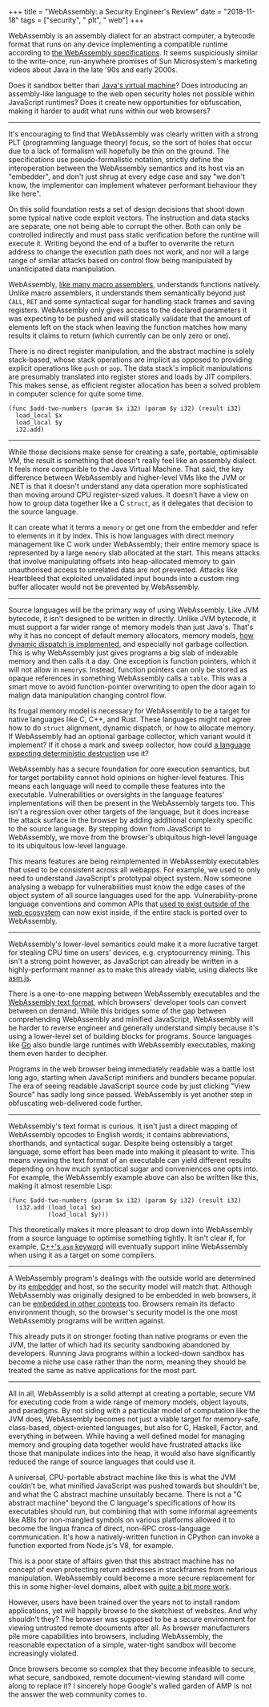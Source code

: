 +++
title = "WebAssembly: a Security Engineer's Review"
date = "2018-11-18"
tags = ["security", " plt", " web"]
+++

WebAssembly is an assembly dialect for an abstract computer, a bytecode format
that runs on any device implementing a compatible runtime according to [the
WebAssembly specifications](https://webassembly.github.io/spec/core/index.html).
It seems suspiciously similar to the write-once, run-anywhere promises of Sun
Microsystem's marketing videos about Java in the late '90s and early 2000s.

Does it sandbox better than [Java's virtual
machine](https://docs.oracle.com/javase/specs/jvms/se7/html/index.html)? Does
introducing an assembly-like language to the web open security holes not
possible within JavaScript runtimes? Does it create new opportunities for
obfuscation, making it harder to audit what runs within our web browsers?

---

It's encouraging to find that WebAssembly was clearly written with a strong PLT
(programming language theory) focus, so the sort of holes that occur due to a
lack of formalism will hopefully be thin on the ground. The specifications use
pseudo-formalistic notation, strictly define the interoperation between the
WebAssembly semantics and its host via an "embedder", and don't just shrug at
every edge case and say "we don't know, the implementor can implement whatever
performant behaviour they like here".

On this solid foundation rests a set of design decisions that shoot down some
typical native code exploit vectors. The instruction and data stacks are
separate, one not being able to corrupt the other. Both can only be controlled
indirectly and must pass static verification before the runtime will execute it.
Writing beyond the end of a buffer to overwrite the return address to change the
execution path does not work, and nor will a large range of similar attacks
based on control flow being manipulated by unanticipated data manipulation.

WebAssembly, [like many macro
assemblers](https://docs.microsoft.com/en-gb/cpp/assembler/masm/directives-reference?view=vs-2017),
understands functions natively. Unlike macro assemblers, it understands them
semantically beyond just `CALL`, `RET` and some syntactical sugar for handling
stack frames and saving registers.  WebAssembly only gives access to the
declared parameters it was expecting to be pushed and will statically validate
that the amount of elements left on the stack when leaving the function matches
how many results it claims to return (which currently can be only zero or one).

There is no direct register manipulation, and the abstract machine is solely
stack-based, whose stack operations are implicit as opposed to providing
explicit operations like `push` or `pop`. The data stack's implicit
manipulations are presumably translated into register stores and loads by JIT
compilers. This makes sense, as efficient register allocation has been a solved
problem in computer science for quite some time.

```
(func $add-two-numbers (param $x i32) (param $y i32) (result i32)
  load_local $x
  load_local $y
  i32.add)
```

---

While those decisions make sense for creating a safe, portable, optimisable VM,
the result is something that doesn't really feel like an assembly dialect. It
feels more comparible to the Java Virtual Machine. That said, the key difference
between WebAssembly and higher-level VMs like the JVM or .NET is that it doesn't
understand any data operation more sophisticated than moving around CPU
register-sized values. It doesn't have a view on how to group data together like
a C `struct`, as it delegates that decision to the source language.

It can create what it terms a `memory` or get one from the embedder and refer to
elements in it by index. This is how languages with direct memory management
like C work under WebAssembly; their entire memory space is represented by a
large `memory` slab allocated at the start. This means attacks that involve
manipulating offsets into heap-allocated memory to gain unauthorised access to
unrelated data are _not_ prevented. Attacks like Heartbleed that exploited
unvalidated input bounds into a custom ring buffer allocater would not be
prevented by WebAssembly.

---

Source languages will be the primary way of using WebAssembly. Like JVM
bytecode, it isn't designed to be written in directly. Unlike JVM bytecode, it
must support a far wider range of memory models than just Java's. That's why it
has no concept of default memory allocators, memory models, [how dynamic
dispatch is implemented](https://en.cppreference.com/w/cpp/language/virtual),
and especially not garbage collection. This is why WebAssembly just gives
programs a big slab of indexable memory and then calls it a day. One exception
is function pointers, which it will not allow in `memory`s. Instead, function
pointers can only be stored as opaque references in something WebAssembly calls
a `table`. This was a smart move to avoid function-pointer overwriting to open
the door again to malign data manipulation changing control flow.

Its frugal memory model is necessary for WebAssembly to be a target for native
languages like C, C++, and Rust. These languages might not agree how to do
`struct` alignment, dynamic dispatch, or how to allocate memory. If WebAssembly
had an optional garbage collector, which variant would it implement? If it chose
a mark and sweep collector, how could [a language expecting deterministic
destruction](https://perldoc.perl.org/perlobj.html#Destructors) use it?

WebAssembly has a secure foundation for core execution semantics, but for target
portability cannot hold opinions on higher-level features.  This means each
language will need to compile these features into the executable.
Vulnerabilities or oversights in the language features' implementations will
then be present in the WebAssembly targets too. This isn't a regression over
other targets of the language, but it does increase the attack surface in the
browser by adding additional complexity specific to the source language. By
stepping down from JavaScript to WebAssembly, we move from the browser's
ubiquitous high-level language to its ubiquitous low-level language.

This means features are being reimplemented in WebAssembly executables
that used to be consistent across all webapps. For example, we used to only need
to understand JavaScript's prototypal object system. Now someone analysing a
webapp for vulnerabilities must know the edge cases of the object system of all
source languages used for the app. Vulnerability-prone language conventions and
common APIs that [used to exist outside of the web
ecosystem](https://arp242.net/weblog/yaml_probably_not_so_great_after_all.html)
can now exist inside, if the entire stack is ported over to WebAssembly.

---

WebAssembly's lower-level semantics could make it a more lucrative target for
stealing CPU time on users' devices, e.g. cryptocurrency mining. This isn't a
strong point however, as JavaScript can already be written in a
highly-performant manner as to make this already viable, using dialects like
[asm.js](http://asmjs.org).

There is a one-to-one mapping between WebAssembly executables and the
[WebAssembly text format](https://webassembly.org/docs/text-format/), which
browsers' developer tools can convert between on demand. While this bridges some
of the gap between comprehending WebAssembly and minified JavaScript,
WebAssembly will be harder to reverse engineer and generally understand simply
because it's using a lower-level set of building blocks for programs. Source
languages like [Go](https://github.com/golang/go/wiki/WebAssembly) also bundle
large runtimes with WebAssembly executables, making them even harder to
decipher.

Programs in the web browser being immediately readable was a battle lost long
ago, starting when JavaScript minifiers and bundlers became popular.  The era of
seeing readable JavaScript source code by just clicking "View Source" has sadly
long since passed. WebAssembly is yet another step in obfuscating web-delivered
code further.

---

WebAssembly's text format is curious. It isn't just a direct mapping of
WebAssembly opcodes to English words; it contains abbreviations, shorthands, and
syntactical sugar. Despite being ostensibly a target language, some effort has
been made into making it pleasant to write. This means viewing the text format
of an executable can yield different results depending on how much syntactical
sugar and conveniences one opts into. For example, the WebAssembly example above
can also be written like this, making it almost resemble Lisp:

```
(func $add-two-numbers (param $x i32) (param $y i32) (result i32)
  (i32.add (load_local $x)
           (load_local $y)))
```

This theoretically makes it more pleasant to drop down into WebAssembly from a
source language to optimise something tightly. It isn't clear if, for example,
[C++'s `asm` keyword](https://en.cppreference.com/w/cpp/language/asm) will
eventually support inline WebAssembly when using it as a target on some
compilers.

---

A WebAssembly program's dealings with the outside world are determined by its
[embedder](https://webassembly.github.io/spec/core/appendix/embedding.html) and
host, so the security model will match that. Although WebAssembly was originally
designed to be embedded in web browsers, it can be [embedded in other
contexts](https://github.com/go-interpreter/wagon) too. Browsers remain its
defacto environment though, so the browser's security model is the one most
WebAssembly programs will be written against.

This already puts it on stronger footing than native programs or even the JVM,
the latter of which had its security sandboxing abandoned by developers. Running
Java programs within a locked-down sandbox has become a niche use case rather
than the norm, meaning they should be treated the same as native applications
for the most part.

---

All in all, WebAssembly is a solid attempt at creating a portable, secure VM for
executing code from a wide range of memory models, object layouts, and
paradigms. By not siding with a particular model of computation like the JVM
does, WebAssembly becomes not just a viable target for memory-safe, class-based,
object-oriented languages, but also for C, Haskell, Factor, and everything in
between. While having a well defined model for managing memory and grouping data
together would have frustrated attacks like those that manipulate indices into
the heap, it would also have significantly reduced the range of source languages
that could use it.

A universal, CPU-portable abstract machine like this is what the JVM couldn't
be, what minified JavaScript was pushed towards but shouldn't be, and what the C
abstract machine unsuitably became. There is not a "C abstract machine" beyond
the C language's specifications of how its executables should run, but combining
that with some informal agreements like ABIs for non-mangled symbols on
various platforms allowed it to become the lingua franca of direct, non-RPC
cross-language communication. It's how a natively-written function in CPython
can invoke a function exported from Node.js's V8, for example.

This is a poor state of affairs given that this abstract machine has no concept
of even protecting return addresses in stackframes from nefarious manipulation.
WebAssembly could become a more secure replacement for this in some higher-level
domains, albeit with [quite a bit more
work](https://hacks.mozilla.org/2018/10/webassemblys-post-mvp-future/).

However, users have been trained over the years not to install random
applications, yet will happily browse to the sketchiest of websites. And why
shouldn't they? The browser was supposed to be a secure environment for viewing
untrusted remote documents after all. As browser manufacturers pile more
capabilities into browsers, including WebAssembly, the reasonable expectation
of a simple, water-tight sandbox will become increasingly violated.

Once browsers become so complex that they become infeasible to secure, what
secure, sandboxed, remote document-viewing standard will come along to replace
it? I sincerely hope Google's walled garden of AMP is not the answer the web
community comes to.

